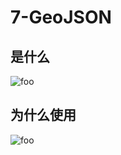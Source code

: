 # 7-GeoJSON

## 是什么

  <img :src="$withBase('/gis/11-5.png')" alt="foo">

## 为什么使用

  <img :src="$withBase('/gis/11-6.png')" alt="foo">
